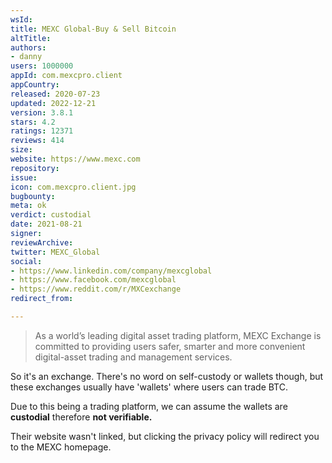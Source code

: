 ```yaml
---
wsId: 
title: MEXC Global-Buy & Sell Bitcoin
altTitle: 
authors:
- danny
users: 1000000
appId: com.mexcpro.client
appCountry: 
released: 2020-07-23
updated: 2022-12-21
version: 3.8.1
stars: 4.2
ratings: 12371
reviews: 414
size: 
website: https://www.mexc.com
repository: 
issue: 
icon: com.mexcpro.client.jpg
bugbounty: 
meta: ok
verdict: custodial
date: 2021-08-21
signer: 
reviewArchive: 
twitter: MEXC_Global
social:
- https://www.linkedin.com/company/mexcglobal
- https://www.facebook.com/mexcglobal
- https://www.reddit.com/r/MXCexchange
redirect_from: 

---
```


> As a world’s leading digital asset trading platform, MEXC Exchange is committed to providing users safer, smarter and more convenient digital-asset trading and management services.

So it's an exchange. There's no word on self-custody or wallets though, but these exchanges usually have 'wallets' where users can trade BTC.

Due to this being a trading platform, we can assume the wallets are **custodial** therefore **not verifiable.**

Their website wasn't linked, but clicking the privacy policy will redirect you to the MEXC homepage.
